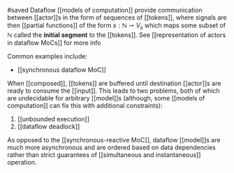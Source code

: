 #saved
Dataflow [[models of computation]] provide communication between [[actor]]s in the form of sequences of [[tokens]], where signals are then [[partial functions]] of the form $s : \mathbb{N} \rightharpoonup V_s$ which maps some subset of $\mathbb{N}$ called the **initial segment** to the [[tokens]]. See [[representation of actors in dataflow MoCs]] for more info

Common examples include:
* [[synchronous dataflow MoC]]

When [[composed]], [[tokens]] are buffered until destination [[actor]]s are ready to consume the [[input]]. This leads to two problems, both of which are undecidable for arbitrary [[model]]s (although, some [[models of computation]] can fix this with additional constraints):
1. [[unbounded execution]]
2. [[dataflow deadlock]]

As opposed to the [[synchronous-reactive MoC]], dataflow [[model]]s are much more asynchronous and are ordered based on data dependencies rather than strict guarantees of [[simultaneous and instantaneous]] operation.